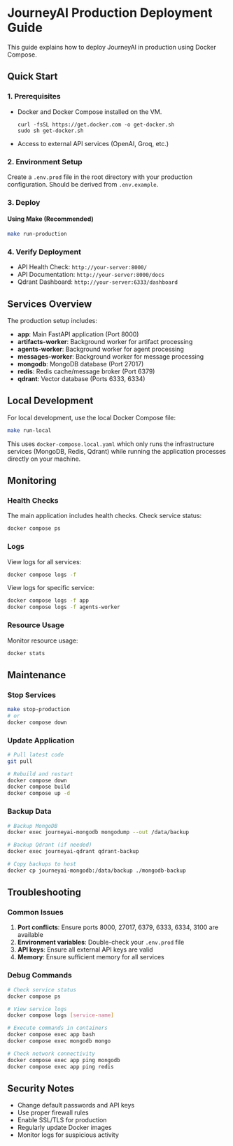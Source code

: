 # JourneyAI Production Deployment Guide

This guide explains how to deploy JourneyAI in production using Docker Compose.

## Quick Start

### 1. Prerequisites

- Docker and Docker Compose installed on the VM.
    ```
    curl -fsSL https://get.docker.com -o get-docker.sh
    sudo sh get-docker.sh
    ```
- Access to external API services (OpenAI, Groq, etc.)

### 2. Environment Setup

Create a `.env.prod` file in the root directory with your production configuration. Should be derived from `.env.example`.

### 3. Deploy

#### Using Make (Recommended)
```bash
make run-production
```

### 4. Verify Deployment

- API Health Check: `http://your-server:8000/`
- API Documentation: `http://your-server:8000/docs`
- Qdrant Dashboard: `http://your-server:6333/dashboard`

## Services Overview

The production setup includes:

- **app**: Main FastAPI application (Port 8000)
- **artifacts-worker**: Background worker for artifact processing
- **agents-worker**: Background worker for agent processing  
- **messages-worker**: Background worker for message processing
- **mongodb**: MongoDB database (Port 27017)
- **redis**: Redis cache/message broker (Port 6379)
- **qdrant**: Vector database (Ports 6333, 6334)

## Local Development

For local development, use the local Docker Compose file:

```bash
make run-local
```

This uses `docker-compose.local.yaml` which only runs the infrastructure services (MongoDB, Redis, Qdrant) while running the application processes directly on your machine.

## Monitoring

### Health Checks
The main application includes health checks. Check service status:
```bash
docker compose ps
```

### Logs
View logs for all services:
```bash
docker compose logs -f
```

View logs for specific service:
```bash
docker compose logs -f app
docker compose logs -f agents-worker
```

### Resource Usage
Monitor resource usage:
```bash
docker stats
```

## Maintenance

### Stop Services
```bash
make stop-production
# or
docker compose down
```

### Update Application
```bash
# Pull latest code
git pull

# Rebuild and restart
docker compose down
docker compose build
docker compose up -d
```

### Backup Data
```bash
# Backup MongoDB
docker exec journeyai-mongodb mongodump --out /data/backup

# Backup Qdrant (if needed)
docker exec journeyai-qdrant qdrant-backup

# Copy backups to host
docker cp journeyai-mongodb:/data/backup ./mongodb-backup
```

## Troubleshooting

### Common Issues

1. **Port conflicts**: Ensure ports 8000, 27017, 6379, 6333, 6334, 3100 are available
2. **Environment variables**: Double-check your `.env.prod` file
3. **API keys**: Ensure all external API keys are valid
4. **Memory**: Ensure sufficient memory for all services

### Debug Commands

```bash
# Check service status
docker compose ps

# View service logs
docker compose logs [service-name]

# Execute commands in containers
docker compose exec app bash
docker compose exec mongodb mongo

# Check network connectivity
docker compose exec app ping mongodb
docker compose exec app ping redis
```

## Security Notes

- Change default passwords and API keys
- Use proper firewall rules
- Enable SSL/TLS for production
- Regularly update Docker images
- Monitor logs for suspicious activity 